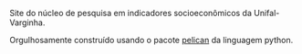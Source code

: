 


Site do núcleo de pesquisa em indicadores socioeconômicos da Unifal-Varginha.  

Orgulhosamente construído usando o pacote [pelican](https://blog.getpelican.com/) da linguagem python.  
